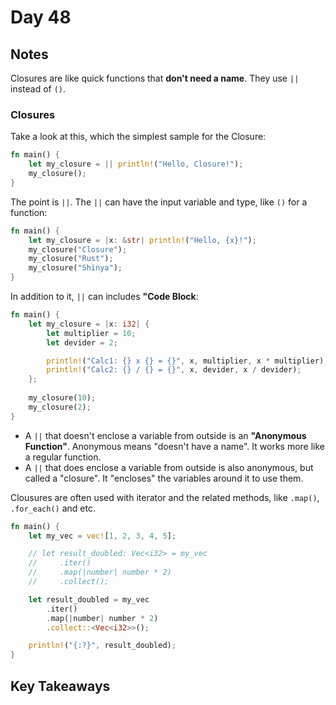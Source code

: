 # Day 48

## Notes

Closures are like quick functions that **don't need a name**.
They use `||` instead of `()`. 

### Closures

Take a look at this, which the simplest sample for the Closure:

```rust
fn main() {
    let my_closure = || println!("Hello, Closure!");
    my_closure();
}
```

The point is `||`.
The `||` can have the input variable and type, like `()` for a function:

```rust
fn main() {
    let my_closure = |x: &str| println!("Hello, {x}!");
    my_closure("Closure");
    my_closure("Rust");
    my_closure("Shinya");
}
```

In addition to it, `||` can includes **"Code Block**:

```rust
fn main() {
    let my_closure = |x: i32| {
        let multiplier = 10;
        let devider = 2;

        println!("Calc1: {} x {} = {}", x, multiplier, x * multiplier);
        println!("Calc2: {} / {} = {}", x, devider, x / devider);
    };
    
    my_closure(10);
    my_closure(2);
}
```

- A `||` that doesn't enclose a variable from outside is an **"Anonymous Function"**. Anonymous means "doesn't have a name". It works more like a regular function.
- A `||` that does enclose a variable from outside is also anonymous, but called a "closure". It "encloses" the variables around it to use them.

Clousures are often used with iterator and the related methods, like `.map()`, `.for_each()` and etc.

```rust
fn main() {
    let my_vec = vec![1, 2, 3, 4, 5];

    // let result_doubled: Vec<i32> = my_vec        
    //     .iter()                     
    //     .map(|number| number * 2)   
    //     .collect();   

    let result_doubled = my_vec        
        .iter()                     
        .map(|number| number * 2)   
        .collect::<Vec<i32>>();

    println!("{:?}", result_doubled);
}
```

## Key Takeaways
